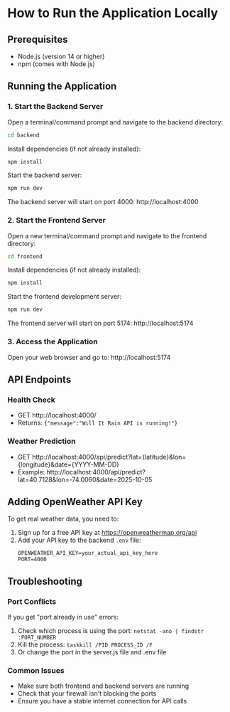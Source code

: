 # How to Run the Application Locally

## Prerequisites
- Node.js (version 14 or higher)
- npm (comes with Node.js)

## Running the Application

### 1. Start the Backend Server
Open a terminal/command prompt and navigate to the backend directory:
```bash
cd backend
```

Install dependencies (if not already installed):
```bash
npm install
```

Start the backend server:
```bash
npm run dev
```

The backend server will start on port 4000: http://localhost:4000

### 2. Start the Frontend Server
Open a new terminal/command prompt and navigate to the frontend directory:
```bash
cd frontend
```

Install dependencies (if not already installed):
```bash
npm install
```

Start the frontend development server:
```bash
npm run dev
```

The frontend server will start on port 5174: http://localhost:5174

### 3. Access the Application
Open your web browser and go to: http://localhost:5174

## API Endpoints

### Health Check
- GET http://localhost:4000/
- Returns: `{"message":"Will It Rain API is running!"}`

### Weather Prediction
- GET http://localhost:4000/api/predict?lat={latitude}&lon={longitude}&date={YYYY-MM-DD}
- Example: http://localhost:4000/api/predict?lat=40.7128&lon=-74.0060&date=2025-10-05

## Adding OpenWeather API Key

To get real weather data, you need to:

1. Sign up for a free API key at https://openweathermap.org/api
2. Add your API key to the backend `.env` file:
   ```
   OPENWEATHER_API_KEY=your_actual_api_key_here
   PORT=4000
   ```

## Troubleshooting

### Port Conflicts
If you get "port already in use" errors:
1. Check which process is using the port: `netstat -ano | findstr :PORT_NUMBER`
2. Kill the process: `taskkill /PID PROCESS_ID /F`
3. Or change the port in the server.js file and .env file

### Common Issues
- Make sure both frontend and backend servers are running
- Check that your firewall isn't blocking the ports
- Ensure you have a stable internet connection for API calls